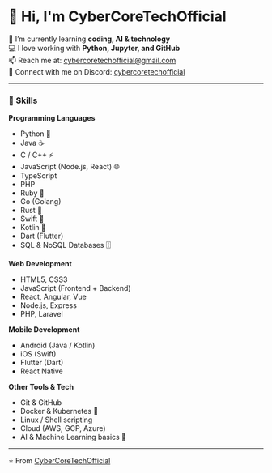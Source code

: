 # 👋 Hi, I'm CyberCoreTechOfficial  

🌱 I’m currently learning **coding, AI & technology**  
💻 I love working with **Python, Jupyter, and GitHub**  
📫 Reach me at: [cybercoretechofficial@gmail.com](mailto:cybercoretechofficial@gmail.com)  
💬 Connect with me on Discord: [cybercoretechofficial](https://discord.com/users/cybercoretechofficial)  

---

### 🚀 Skills

**Programming Languages**
- Python 🐍  
- Java ☕  
- C / C++ ⚡  
- JavaScript (Node.js, React) 🌐  
- TypeScript  
- PHP  
- Ruby 💎  
- Go (Golang)  
- Rust 🦀  
- Swift 🍎  
- Kotlin 🤖  
- Dart (Flutter)  
- SQL & NoSQL Databases 🗄️  

**Web Development**
- HTML5, CSS3  
- JavaScript (Frontend + Backend)  
- React, Angular, Vue  
- Node.js, Express  
- PHP, Laravel  

**Mobile Development**
- Android (Java / Kotlin)  
- iOS (Swift)  
- Flutter (Dart)  
- React Native  

**Other Tools & Tech**
- Git & GitHub  
- Docker & Kubernetes 🐳  
- Linux / Shell scripting  
- Cloud (AWS, GCP, Azure)  
- AI & Machine Learning basics 🤖  

---

⭐ From [CyberCoreTechOfficial](https://github.com/cybercoretechofficial)
